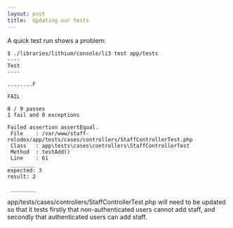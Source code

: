 ```yaml
---
layout: post
title:  Updating our tests
---
```


A quick test run shows a problem:

	$ ./libraries/lithium/console/li3 test app/tests 
	----
	Test
	----

	........F

	FAIL

	8 / 9 passes
	1 fail and 0 exceptions

	Failed assertion assertEqual.
	 File    : /var/www/staff-rolodex/app/tests/cases/controllers/StaffControllerTest.php
	 Class   : app\tests\cases\controllers\StaffControllerTest
	 Method  : testAdd()
	 Line    : 61
	 ________
	expected: 3
	result: 2

	 ________

app/tests/cases/controllers/StaffControllerTest.php will need to be updated so that it tests firstly that non-authenticated users cannot add staff, and secondly that authenticated users can add staff.
